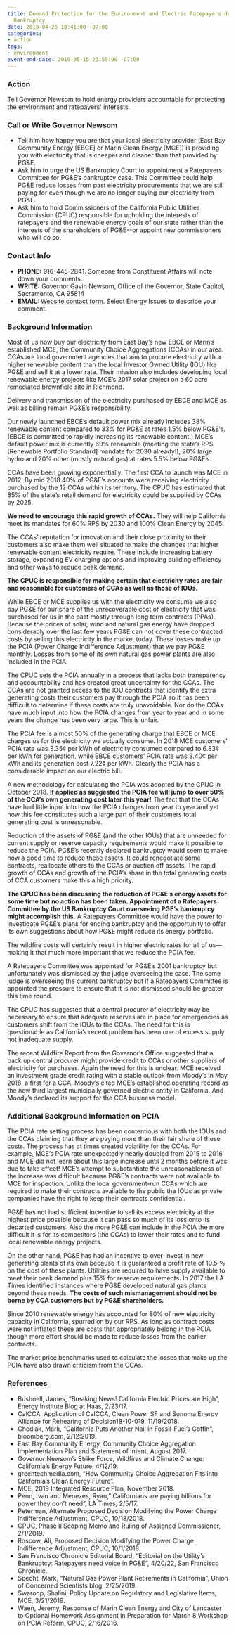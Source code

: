 ```yaml
---
title: Demand Protection for the Environment and Electric Ratepayers during PG&E’s
  Bankruptcy
date: 2019-04-26 10:41:00 -07:00
categories:
- action
tags:
- environment
event-end-date: 2019-05-15 23:59:00 -07:00
---
```


### Action
Tell Governor Newsom to hold energy providers accountable for protecting the environment and ratepayers' interests.

### Call or Write Governor Newsom
* Tell him how happy you are that your local electricity provider (East Bay
Community Energy [EBCE] or Marin Clean Energy [MCE]) is providing you with electricity that is cheaper and cleaner than that provided by PG&E.  
* Ask him to urge the US Bankruptcy Court to appointment a Ratepayers Committee for PG&E’s bankruptcy case. This Committee could help PG&E reduce losses from past electricity procurements that we are still paying for even though we are no longer buying our electricity from PG&E.  
* Ask him to hold Commissioners of the California Public Utilities Commission (CPUC) responsible for upholding the interests of ratepayers and the renewable energy goals of our state rather than the interests of the shareholders of PG&E--or appoint new commissioners who will do so.  

### Contact Info
* **PHONE:** 916-445-2841. Someone from Constituent Affairs will note down your comments.  
* **WRITE:** Governor Gavin Newsom, Office of the Governor, State Capitol, Sacramento, CA 95814  
* **EMAIL:** [Website contact form](https://govapps.gov.ca.gov/gov40mail/). Select Energy Issues to describe your comment.  

### Background Information
Most of us now buy our electricity from East Bay’s new EBCE or Marin’s established MCE, the Community Choice Aggregations (CCAs) in our area. CCAs are local government agencies that aim to procure electricity with a higher renewable content than the local Investor Owned Utility (IOU) like PG&E and sell it at a lower rate. Their mission also includes developing local renewable energy projects like MCE’s 2017 solar project on a 60 acre remediated brownfield site in Richmond.  

Delivery and transmission of the electricity purchased by EBCE and MCE as well as billing remain PG&E’s responsibility.  

Our newly launched EBCE’s default power mix already includes 38% renewable content compared to 33% for PG&E at rates 1.5% below PG&E’s. (EBCE is committed to rapidly increasing its renewable content.) MCE’s default power mix is currently 60% renewable (meeting the state’s RPS [Renewable Portfolio Standard] mandate for 2030 already!), 20% large hydro and 20% other (mostly natural gas) at rates 5.5% below PG&E’s.  

CCAs have been growing exponentially. The first CCA to launch was MCE in 2012. By mid 2018 40% of PG&E’s accounts were receiving electricity purchased by the 12 CCAs within its territory. The CPUC has estimated that 85% of the state’s retail demand for electricity could be supplied by CCAs by 2025.  

**We need to encourage this rapid growth of CCAs.**  They will help California meet its mandates for 60% RPS by 2030 and 100% Clean Energy by 2045.  

The CCAs’ reputation for innovation and their close proximity to their customers also make them well situated to make the changes that higher renewable content electricity require. These include increasing battery storage, expanding EV charging options and improving building efficiency and other ways to reduce  peak demand.  

**The CPUC is responsible for making certain that electricity rates are fair and reasonable for customers of CCAs as well as those of IOUs.**  

While EBCE or MCE supplies us with the electricity we consume we also pay PG&E for our share of the unrecoverable cost of electricity that was purchased for us in the past mostly through long term contracts (PPAs). Because the prices of solar, wind and natural gas energy have dropped considerably over the last few years PG&E can not cover these contracted costs by selling this electricity in the market today. These losses make up the PCIA (Power Charge Indifference Adjustment) that we pay PG&E monthly. Losses from some of its own natural gas power plants are also included in the PCIA.  

The CPUC sets the PCIA annually in a process that lacks both transparency and accountability and has created great uncertainty for the CCAs. The CCAs are not granted access to the IOU contracts that identify the extra generating costs their customers pay through the PCIA  so it has been difficult to determine if these costs are truly unavoidable. Nor do the CCAs have much input into how the PCIA changes from year to year and in some years the change has been very large. This is unfair.  

The PCIA fee is almost 50% of the generating charge that EBCE or MCE charges us for the electricity we actually consume. In 2018 MCE customers’ PCIA rate was 3.35¢ per kWh of electricity consumed compared to 6.83¢ per kWh for generation, while EBCE customers’ PCIA rate was 3.40¢ per kWh and its  generation cost 7.22¢ per kWh. Clearly the PCIA has a considerable impact on our electric bill.  

A new methodology for calculating the PCIA was adopted by the CPUC in October 2018. **If applied as suggested the PCIA fee will jump to over 50% of the CCA’s own generating cost later this year!** The fact that the CCAs have had little input into how the PCIA changes from year to year and yet now this fee constitutes such a large part of their customers total generating cost is unreasonable.  
 
Reduction of the assets of PG&E (and the other IOUs) that are unneeded for current supply or reserve capacity requirements would make it possible to reduce the PCIA. PG&E’s recently declared bankruptcy would seem to make now a good time to reduce these assets. It could renegotiate some contracts, reallocate others to the CCAs or auction off assets. The rapid growth of CCAs and growth of the PCIA’s share in the total generating costs of CCA customers make this a high priority.  

**The CPUC has been discussing the reduction of PG&E’s energy assets for some time but no action has been taken. Appointment of a Ratepayers Committee by the US Bankruptcy Court overseeing PGE’s bankruptcy might accomplish this.** A Ratepayers Committee would have the power to investigate PG&E’s plans for ending bankruptcy and the opportunity to offer its own suggestions about how PG&E might reduce its energy portfolio.  

The wildfire costs will certainly result in higher electric rates for all of us—making it that much more important that we reduce the PCIA fee.  

A Ratepayers Committee was appointed for PG&E’s 2001 bankruptcy but unfortunately was dismissed by the judge overseeing the case.  The same judge is overseeing the current bankruptcy but if a Ratepayers Committee is appointed the pressure to ensure that it is not dismissed should be greater this time round.  

The CPUC has suggested that a central procurer of electricity may be necessary  to ensure that adequate reserves are in place for emergencies as customers shift from the IOUs to the CCAs. The need for this is questionable as California’s recent problem has been one of excess supply not inadequate supply.  

The recent Wildfire Report from the Governor’s Office suggested that a back up central procurer might provide credit to CCAs or other suppliers of electricity for purchases. Again the need for this is unclear.  MCE received an investment grade credit rating with a stable outlook from Moody’s in May 2018, a first for a CCA. Moody’s cited MCE’s established operating record as the now third largest municipally governed electric entity in California. And Moody’s declared its support for the CCA business model.  

### Additional Background Information on PCIA

The PCIA rate setting process has been contentious with both the IOUs and the CCAs claiming that they are paying more than their fair share of these costs. The process has at times created volatility for the CCAs. For example, MCE’s PCIA rate unexpectedly nearly doubled from 2015 to 2016 and MCE did not learn about this large increase until 2 months before it was due to take effect! MCE’s attempt to substantiate the unreasonableness of the increase was difficult because PG&E’s contracts were not available to MCE for inspection. Unlike the local government-run CCAs which are required to make their contracts available to the public the IOUs as private companies have the right to keep their contracts confidential.  

PG&E has not had sufficient incentive to sell its excess electricity at the highest price possible because it can pass so much of its loss onto its departed customers. Also the more PG&E can include in the PCIA the more difficult it is for its competitors (the CCAs) to lower their rates and to fund local renewable energy projects.  

On the other hand, PG&E has had an incentive to over-invest in new generating plants of its own because it is guaranteed a profit rate of 10.5 % on the cost of these plants. Utilities are required to have supply available to meet their peak demand plus 15% for reserve requirements. In 2017 the LA Times identified instances where PG&E developed natural gas plants beyond these needs. **The costs of such mismanagement should not be borne by CCA customers but by PG&E shareholders.**  

Since 2010 renewable energy has accounted for 80% of new electricity capacity in California, spurred on by our RPS. As long as contract costs were not inflated these are costs that appropriately belong in the PCIA though more effort should be made to reduce losses from the earlier contracts.  

The market price benchmarks used to calculate the losses that make up the PCIA  have also drawn criticism from the CCAs.  

### References
* Bushnell, James, “Breaking News! California Electric Prices are High”, Energy Institute Blog at Haas, 2/23/17.  
* CalCCA, Application of CalCCA, Clean Power SF and Sonoma Energy Alliance for Rehearing of Decision18-10-019, 11/19/2018.  
* Chediak, Mark, “California Puts Another Nail in Fossil-Fuel’s Coffin”, bloomberg.com, 2/12:2019.  
* East Bay Community Energy, Community Choice Aggregation Implementation Plan and Statement of Intent, August 2017.  
* Governor Newsom’s Strike Force, Wildfires and Climate Change: California’s Energy Future, 4/12/19.  
* greentechmedia.com, “How Community Choice Aggregation Fits into California’s Clean Energy Future”.  
* MCE, 2019 Integrated Resource Plan, November 2018.  
* Penn, Ivan and Menezes, Ryan,” Californians are paying billions for power they don’t need”, LA Times, 2/5/17.  
* Peterman, Alternate Proposed Decision Modifying the Power Charge Indifference Adjustment, CPUC, 10/18/2018.  
* CPUC, Phase II Scoping Memo and Ruling of Assigned Commissioner, 2/1/2019.  
* Roscow, Ali, Proposed Decision Modifying the Power Charge Indifference Adjustment, CPUC, 10/1/2018.  
* San Francisco Chronicle Editorial Board, “Editorial on the Utility’s Bankruptcy: Ratepayers need voice in PG&E”, 4/20/22, San Francisco Chronicle.  
* Specht, Mark, “Natural Gas Power Plant Retirements in California”, Union of Concerned Scientists blog, 2/25/2019.  
* Swaroop, Shalini, Policy Update on Regulatory and Legislative Items, MCE, 3/21/2019.  
* Waen, Jeremy, Response of Marin Clean Energy and City of Lancaster to Optional Homework Assignment in Preparation for March 8 Workshop on PCIA Reform, CPUC, 2/16/2016.  
